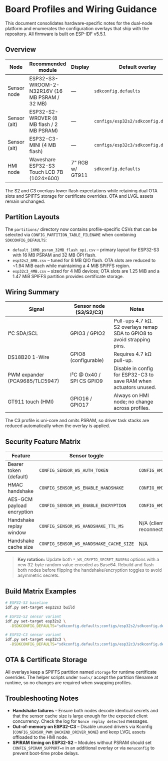 # Board Profiles and Wiring Guidance

This document consolidates hardware-specific notes for the dual-node platform and enumerates the configuration overlays that
ship with the repository. All firmware is built on ESP-IDF v5.5.1.

## Overview

| Node          | Recommended module                            | Display            | Default overlay                  |
|---------------|------------------------------------------------|--------------------|----------------------------------|
| Sensor node   | ESP32-S3-WROOM-2-N32R16V (16 MB PSRAM / 32 MB) | —                  | `sdkconfig.defaults`             |
| Sensor (alt)  | ESP32-S2-WROVER (8 MB flash / 2 MB PSRAM)      | —                  | `configs/esp32s2/sdkconfig.defaults` |
| Sensor (alt)  | ESP32-C3-MINI (4 MB flash)                     | —                  | `configs/esp32c3/sdkconfig.defaults` |
| HMI node      | Waveshare ESP32-S3 Touch LCD 7B (1024×600)     | 7" RGB w/ GT911    | `sdkconfig.defaults`             |

The S2 and C3 overlays lower flash expectations while retaining dual OTA slots and SPIFFS storage for certificate overrides. OTA
and LVGL assets remain unchanged.

## Partition Layouts

The `partitions/` directory now contains profile-specific CSVs that can be selected via `CONFIG_PARTITION_TABLE_FILENAME` when
combining `SDKCONFIG_DEFAULTS`:

- `default_16MB_psram_32MB_flash_opi.csv` – primary layout for ESP32-S3 with 16 MB PSRAM and 32 MB OPI flash.
- `esp32s2_8MB.csv` – tuned for 8 MB QIO flash. OTA slots are reduced to ~1.94 MiB each while maintaining a 4 MiB SPIFFS region.
- `esp32c3_4MB.csv` – sized for 4 MB devices; OTA slots are 1.25 MiB and a 1.47 MiB SPIFFS partition provides certificate storage.

## Wiring Summary

| Signal                       | Sensor node (S3/S2/C3) | Notes                                                                 |
|------------------------------|------------------------|-----------------------------------------------------------------------|
| I²C SDA/SCL                  | GPIO3 / GPIO2          | Pull-ups 4.7 kΩ. S2 overlays remap SDA to GPIO8 to avoid strapping pins. |
| DS18B20 1-Wire               | GPIO8 (configurable)   | Requires 4.7 kΩ pull-up.                                               |
| PWM expander (PCA9685/TLC5947) | I²C @ 0x40 / SPI CS GPIO9 | Disable in config for ESP32-C3 to save RAM when actuators unused.       |
| GT911 touch (HMI)            | GPIO16 / GPIO17        | Always on HMI node; no change across profiles.                         |

The C3 profile is uni-core and omits PSRAM, so driver task stacks are reduced automatically when the overlay is applied.

## Security Feature Matrix

| Feature                         | Sensor toggle                                  | HMI toggle                                   | Secret source                                  |
|---------------------------------|------------------------------------------------|-----------------------------------------------|------------------------------------------------|
| Bearer token (default)          | `CONFIG_SENSOR_WS_AUTH_TOKEN`                  | `CONFIG_HMI_WS_AUTH_TOKEN`                    | `sdkconfig.defaults`                            |
| HMAC handshake                  | `CONFIG_SENSOR_WS_ENABLE_HANDSHAKE`            | `CONFIG_HMI_WS_ENABLE_HANDSHAKE`              | `*_WS_CRYPTO_SECRET_BASE64` (Base64 32-byte key) |
| AES-GCM payload encryption      | `CONFIG_SENSOR_WS_ENABLE_ENCRYPTION`           | `CONFIG_HMI_WS_ENABLE_ENCRYPTION`             | Same as above                                  |
| Handshake replay window         | `CONFIG_SENSOR_WS_HANDSHAKE_TTL_MS`            | N/A (client regenerates every reconnect)      | —                                              |
| Handshake cache size            | `CONFIG_SENSOR_WS_HANDSHAKE_CACHE_SIZE`        | N/A                                           | —                                              |

> **Key rotation:** Update both `*_WS_CRYPTO_SECRET_BASE64` options with a new 32-byte random value encoded as Base64. Rebuild and
> flash both nodes before flipping the handshake/encryption toggles to avoid asymmetric secrets.

## Build Matrix Examples

```bash
# ESP32-S3 baseline
idf.py set-target esp32s3 build

# ESP32-S2 sensor variant
idf.py set-target esp32s2 \
  -DSDKCONFIG_DEFAULTS="sdkconfig.defaults;configs/esp32s2/sdkconfig.defaults" build

# ESP32-C3 sensor variant
idf.py set-target esp32c3 \
  -DSDKCONFIG_DEFAULTS="sdkconfig.defaults;configs/esp32c3/sdkconfig.defaults" build
```

## OTA & Certificate Storage

All overlays keep a SPIFFS partition named `storage` for runtime certificate overrides. The helper scripts under `tools/` accept
the partition filename at runtime, so no changes are required when swapping profiles.

## Troubleshooting Notes

- **Handshake failures** – Ensure both nodes decode identical secrets and that the sensor cache size is large enough for the
  expected client concurrency. Check the log for `Nonce replay detected` messages.
- **Out-of-memory on ESP32-C3** – Disable unused drivers via Kconfig (`CONFIG_SENSOR_PWM_BACKEND_DRIVER_NONE`) and keep LVGL assets
  offloaded to the HMI node.
- **SPIRAM timing on ESP32-S2** – Modules without PSRAM should set `CONFIG_SPIRAM_SUPPORT=n` in an additional overlay or via
  `menuconfig` to prevent boot-time probe delays.

